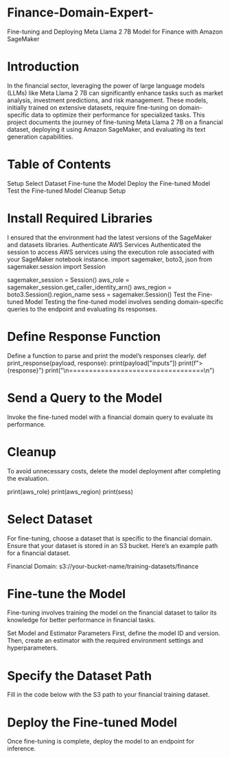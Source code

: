 # Finance-Domain-Expert-
Fine-tuning and Deploying Meta Llama 2 7B Model for Finance with Amazon SageMaker
# Introduction
In the financial sector, leveraging the power of large language models (LLMs) like Meta Llama 2 7B can significantly enhance tasks such as market analysis, investment predictions, and risk management. These models, initially trained on extensive datasets, require fine-tuning on domain-specific data to optimize their performance for specialized tasks. This project documents the journey of fine-tuning Meta Llama 2 7B on a financial dataset, deploying it using Amazon SageMaker, and evaluating its text generation capabilities.
# Table of Contents
Setup
Select Dataset
Fine-tune the Model
Deploy the Fine-tuned Model
Test the Fine-tuned Model
Cleanup
Setup
# Install Required Libraries
I ensured that the environment had the latest versions of the SageMaker and datasets libraries.
Authenticate AWS Services
Authenticated the session to access AWS services using the execution role associated with your SageMaker notebook instance.
import sagemaker, boto3, json
from sagemaker.session import Session

sagemaker_session = Session()
aws_role = sagemaker_session.get_caller_identity_arn()
aws_region = boto3.Session().region_name
sess = sagemaker.Session()
Test the Fine-tuned Model
Testing the fine-tuned model involves sending domain-specific queries to the endpoint and evaluating its responses.

# Define Response Function
Define a function to parse and print the model’s responses clearly.
def print_response(payload, response):
    print(payload["inputs"])
    print(f"> {response}")
    print("\n==================================\n")
# Send a Query to the Model
Invoke the fine-tuned model with a financial domain query to evaluate its performance.
# Cleanup
To avoid unnecessary costs, delete the model deployment after completing the evaluation.

print(aws_role)
print(aws_region)
print(sess)

# Select Dataset
For fine-tuning, choose a dataset that is specific to the financial domain. Ensure that your dataset is stored in an S3 bucket. Here’s an example path for a financial dataset.

Financial Domain: s3://your-bucket-name/training-datasets/finance
# Fine-tune the Model
Fine-tuning involves training the model on the financial dataset to tailor its knowledge for better performance in financial tasks.

Set Model and Estimator Parameters
First, define the model ID and version. Then, create an estimator with the required environment settings and hyperparameters.
# Specify the Dataset Path

Fill in the code below with the S3 path to your financial training dataset.
# Deploy the Fine-tuned Model
Once fine-tuning is complete, deploy the model to an endpoint for inference.

